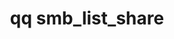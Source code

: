 ---
category: smb
command: smb_list_share
optional_options:
- alternate: []
  help: ID of share to list.
  name: --id
  required: false
- alternate: []
  help: Name of share to list.
  name: --name
  required: false
- alternate: []
  help: ID of the tenant to get the share from. Only used if using the --name argument.
  name: --tenant-id
  required: false
- alternate: []
  help: Print the raw JSON response.
  name: --json
  required: false
permalink: /qq-cli-command-guide/smb/smb_list_share.html
positional_options: []
sidebar: qq_cli_command_reference_sidebar
summary: This section explains how to use the <code>qq smb_list_share</code> command.
synopsis: List a share
title: qq smb_list_share
usage: qq smb_list_share [-h] (--id ID | --name NAME) [--tenant-id TENANT_ID] [--json]
zendesk_source: qq CLI Command Guide

---